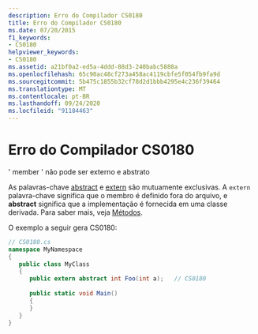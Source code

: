 ```yaml
---
description: Erro do Compilador CS0180
title: Erro do Compilador CS0180
ms.date: 07/20/2015
f1_keywords:
- CS0180
helpviewer_keywords:
- CS0180
ms.assetid: a21bf0a2-ed5a-4ddd-88d3-240babc5888a
ms.openlocfilehash: 65c90ac48cf273a458ac4119cbfe5f054fb9fa9d
ms.sourcegitcommit: 5b475c1855b32cf78d2d1bbb4295e4c236f39464
ms.translationtype: MT
ms.contentlocale: pt-BR
ms.lasthandoff: 09/24/2020
ms.locfileid: "91184463"
---
```

# <a name="compiler-error-cs0180"></a>Erro do Compilador CS0180

' member ' não pode ser externo e abstrato  
  
 As palavras-chave [abstract](../language-reference/keywords/abstract.md) e [extern](../language-reference/keywords/extern.md) são mutuamente exclusivas. A `extern` palavra-chave significa que o membro é definido fora do arquivo, e **abstract** significa que a implementação é fornecida em uma classe derivada. Para saber mais, veja [Métodos](../programming-guide/classes-and-structs/methods.md).  
  
 O exemplo a seguir gera CS0180:  
  
```csharp  
// CS0180.cs  
namespace MyNamespace  
{  
   public class MyClass  
   {  
      public extern abstract int Foo(int a);   // CS0180  
  
      public static void Main()  
      {  
      }  
   }  
}  
```
